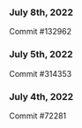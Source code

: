 ### July 8th, 2022

Commit #132962

### July 5th, 2022

Commit #314353


### July 4th, 2022

Commit #72281
